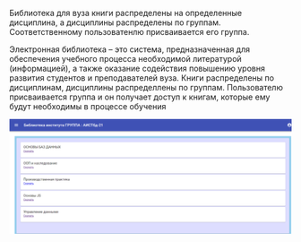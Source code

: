 Библиотека для вуза 
 книги распределены на определенные дисциплина, а дисциплины распределены по группам.
Соответственному пользоватенлю присваивается его группа.

Электронная библиотека – это система, предназначенная для обеспечения
учебного процесса необходимой литературой (информацией), а также
оказание содействия повышению уровня развития студентов и преподавателей
вуза. Книги распределены по дисциплинам, дисциплины распределлены по группам.
Пользователю присваивается группа и он получает доступ к книгам, которые ему будут необходимы в процессе обучения 

<img src="/224448.png" alt="Пример интерфейса">
